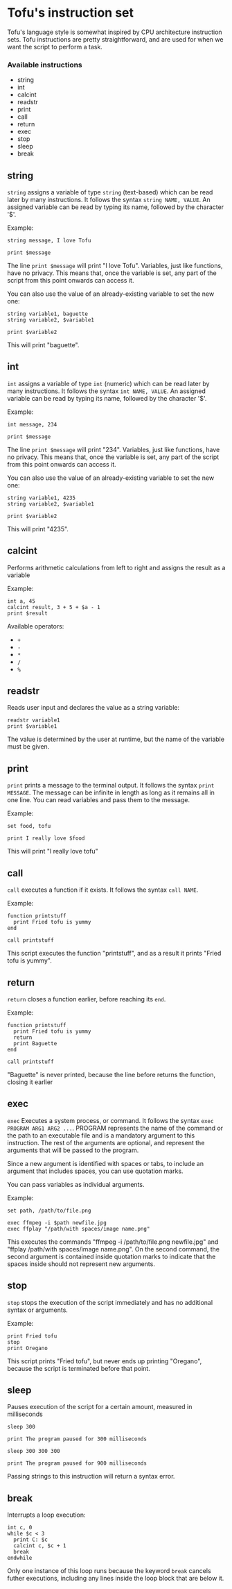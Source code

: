 # Tofu's instruction set

Tofu's language style is somewhat inspired by CPU architecture instruction sets. Tofu instructions are pretty straightforward, and are used for when we want the script to perform a task.

### Available instructions

* string
* int
* calcint
* readstr
* print
* call
* return
* exec
* stop
* sleep
* break

## string

`string` assigns a variable of type `string` (text-based) which can be read later by many instructions. It follows the syntax `string NAME, VALUE`. An assigned variable can be read by typing its name, followed by the character '$'.

Example:

```
string message, I love Tofu

print $message
```

The line `print $message` will print "I love Tofu". Variables, just like functions, have no privacy. This means that, once the variable is set, any part of the script from this point onwards can access it.

You can also use the value of an already-existing variable to set the new one:

```
string variable1, baguette
string variable2, $variable1

print $variable2
```

This will print "baguette".

## int

`int` assigns a variable of type `int` (numeric) which can be read later by many instructions. It follows the syntax `int NAME, VALUE`. An assigned variable can be read by typing its name, followed by the character '$'.

Example:

```
int message, 234

print $message
```

The line `print $message` will print "234". Variables, just like functions, have no privacy. This means that, once the variable is set, any part of the script from this point onwards can access it.

You can also use the value of an already-existing variable to set the new one:

```
string variable1, 4235
string variable2, $variable1

print $variable2
```

This will print "4235".

## calcint

Performs arithmetic calculations from left to right and assigns the result as a variable

Example:

```
int a, 45
calcint result, 3 + 5 + $a - 1
print $result
```

Available operators:
* `+`
* `-`
* `*`
* `/`
* `%`

## readstr

Reads user input and declares the value as a string variable:

```
readstr variable1
print $variable1
```

The value is determined by the user at runtime, but the name of the variable must be given.

## print

`print` prints a message to the terminal output. It follows the syntax `print MESSAGE`. The message can be infinite in length as long as it remains all in one line. You can read variables and pass them to the message.

Example:

```
set food, tofu

print I really love $food
```
This will print "I really love tofu"

## call

`call` executes a function if it exists. It follows the syntax `call NAME`.

Example:

```
function printstuff
  print Fried tofu is yummy
end

call printstuff
```
This script executes the function "printstuff", and as a result it prints "Fried tofu is yummy".

## return

`return` closes a function earlier, before reaching its `end`.

Example:

```
function printstuff
  print Fried tofu is yummy
  return
  print Baguette
end

call printstuff
```

"Baguette" is never printed, because the line before returns the function, closing it earlier

## exec

`exec` Executes a system process, or command. It follows the syntax `exec PROGRAM ARG1 ARG2 ...`. PROGRAM represents the name of the command or the path to an executable file and is a mandatory argument to this instruction. The rest of the arguments are optional, and represent the arguments that will be passed to the program.

Since a new argument is identified with spaces or tabs, to include an argument that includes spaces, you can use quotation marks.

You can pass variables as individual arguments.

Example:

```
set path, /path/to/file.png

exec ffmpeg -i $path newfile.jpg
exec ffplay "/path/with spaces/image name.png"
```
This executes the commands "ffmpeg -i /path/to/file.png newfile.jpg" and "ffplay /path/with spaces/image name.png". On the second command, the second argument is contained inside quotation marks to indicate that the spaces inside should not represent new arguments.

## stop

`stop` stops the execution of the script immediately and has no additional syntax or arguments.

Example:

```
print Fried tofu
stop
print Oregano
```
This script prints "Fried tofu", but never ends up printing "Oregano", because the script is terminated before that point.

## sleep

Pauses execution of the script for a certain amount, measured in milliseconds

```
sleep 300

print The program paused for 300 milliseconds

sleep 300 300 300

print The program paused for 900 milliseconds
```

Passing strings to this instruction will return a syntax error.

## break

Interrupts a loop execution:

```
int c, 0
while $c < 3
  print C: $c
  calcint c, $c + 1
  break
endwhile
```
Only one instance of this loop runs because the keyword `break` cancels futher executions, including any lines inside the loop block that are below it.
